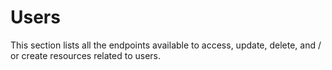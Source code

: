# Users

This section lists all the endpoints available to access, update, delete, and / or create resources related to users. 